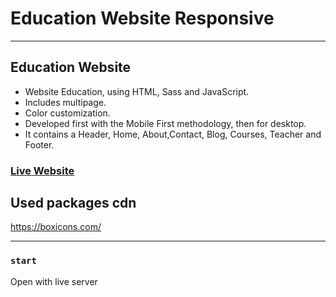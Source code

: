 # Education Website Responsive

<hr/>

## Education Website

- Website Education, using HTML, Sass and JavaScript.
- Includes multipage.
- Color customization.
- Developed first with the Mobile First methodology, then for desktop.
- It contains a Header, Home, About,Contact, Blog, Courses, Teacher and Footer.

### [Live Website](https://education-website-rs.netlify.app/)

## Used packages cdn

https://boxicons.com/ <br>

<hr/>

### `start`

Open with live server
